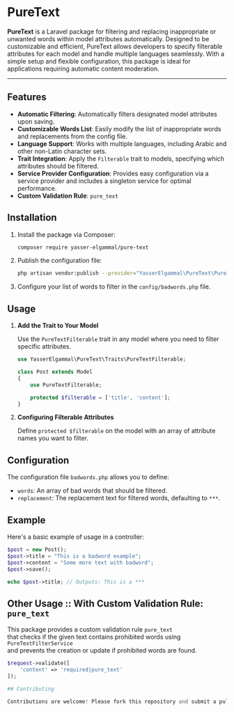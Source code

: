 # PureText

**PureText** is a Laravel package for filtering and replacing inappropriate or unwanted words within model attributes automatically. Designed to be customizable and efficient, PureText allows developers to specify filterable attributes for each model and handle multiple languages seamlessly. With a simple setup and flexible configuration, this package is ideal for applications requiring automatic content moderation.

---

## Features

- **Automatic Filtering**: Automatically filters designated model attributes upon saving.
- **Customizable Words List**: Easily modify the list of inappropriate words and replacements from the config file.
- **Language Support**: Works with multiple languages, including Arabic and other non-Latin character sets.
- **Trait Integration**: Apply the `Filterable` trait to models, specifying which attributes should be filtered.
- **Service Provider Configuration**: Provides easy configuration via a service provider and includes a singleton service for optimal performance.
- **Custom Validation Rule**: `pure_text`

## Installation

1. Install the package via Composer:

    ```bash
    composer require yasser-elgammal/pure-text
    ```

2. Publish the configuration file:

    ```bash
    php artisan vendor:publish --provider="YasserElgammal\PureText\PureTextServiceProvider"
    ```

3. Configure your list of words to filter in the `config/badwords.php` file.

## Usage

1. **Add the Trait to Your Model**

   Use the `PureTextFilterable` trait in any model where you need to filter specific attributes.

    ```php
    use YasserElgammal\PureText\Traits\PureTextFilterable;

    class Post extends Model
    {
        use PureTextFilterable;

        protected $filterable = ['title', 'content'];
    }
    ```

2. **Configuring Filterable Attributes**

   Define `protected $filterable` on the model with an array of attribute names you want to filter.

## Configuration

The configuration file `badwords.php` allows you to define:
- `words`: An array of bad words that should be filtered.
- `replacement`: The replacement text for filtered words, defaulting to `***`.

## Example

Here's a basic example of usage in a controller:

```php
$post = new Post();
$post->title = "This is a badword example";
$post->content = "Some more text with badword";
$post->save();

echo $post->title; // Outputs: This is a ***
```

## Other Usage :: With Custom Validation Rule: `pure_text`

This package provides a custom validation rule `pure_text`  
that checks if the given text contains prohibited words using `PureTextFilterService`  
and prevents the creation or update if prohibited words are found.

```php
$request->validate([
    'content' => 'required|pure_text'
]);

## Contributing

Contributions are welcome! Please fork this repository and submit a pull request for any improvements.
